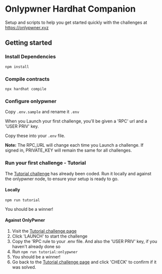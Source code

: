 # Onlypwner Hardhat Companion

Setup and scripts to help you get started quickly with the challenges at https://onlypwner.xyz

## Getting started

### Install Dependencies

`npm install`

### Compile contracts

`npx hardhat compile`

### Configure onlypwner

Copy `.env.sample` and rename it `.env`

When you Launch your first challenge, you'll be given a 'RPC' url and a 'USER PRIV' key.

Copy these into your `.env` file.

**Note:** The RPC_URL will change each time you Launch a challenge. If signed in, PRIVATE_KEY will remain the same for all challenges.

### Run your first challenge - Tutorial

The [Tutorial challenge](https://onlypwner.xyz/challenges/1) has already been coded. Run it locally and against the onlypwner node, to ensure your setup is ready to go.

#### Locally

`npm run tutorial`

You should be a winner!

#### Against OnlyPwner

1. Visit the [Tutorial challenge page](https://onlypwner.xyz/challenges/1)
2. Click 'LAUNCH' to start the challenge
3. Copy the 'RPC rule to your .env file. And also the 'USER PRIV' key, if you haven't already done so
4. Run `npm run tutorial:onlypwner`
5. You should be a winner!
6. Go back to the [Tutorial challenge page](https://onlypwner.xyz/challenges/1) and click 'CHECK' to confirm if it was solved.
